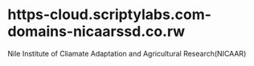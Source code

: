 # https-cloud.scriptylabs.com-domains-nicaarssd.co.rw
Nile Institute of Cliamate Adaptation and Agricultural Research(NICAAR)
